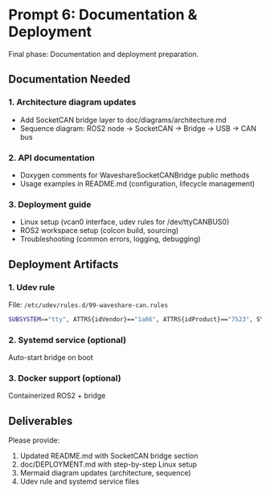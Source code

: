 # Prompt 6: Documentation & Deployment

Final phase: Documentation and deployment preparation.

## Documentation Needed

### 1. Architecture diagram updates

- Add SocketCAN bridge layer to doc/diagrams/architecture.md
- Sequence diagram: ROS2 node → SocketCAN → Bridge → USB → CAN bus

### 2. API documentation

- Doxygen comments for WaveshareSocketCANBridge public methods
- Usage examples in README.md (configuration, lifecycle management)

### 3. Deployment guide

- Linux setup (vcan0 interface, udev rules for /dev/ttyCANBUS0)
- ROS2 workspace setup (colcon build, sourcing)
- Troubleshooting (common errors, logging, debugging)

## Deployment Artifacts

### 1. Udev rule

File: `/etc/udev/rules.d/99-waveshare-can.rules`

```bash
SUBSYSTEM=="tty", ATTRS{idVendor}=="1a86", ATTRS{idProduct}=="7523", SYMLINK+="ttyCANBUS%n"
```

### 2. Systemd service (optional)

Auto-start bridge on boot

### 3. Docker support (optional)

Containerized ROS2 + bridge

## Deliverables

Please provide:

1. Updated README.md with SocketCAN bridge section
2. doc/DEPLOYMENT.md with step-by-step Linux setup
3. Mermaid diagram updates (architecture, sequence)
4. Udev rule and systemd service files
